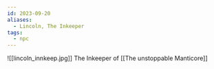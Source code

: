 ```yaml
---
id: 2023-09-20
aliases:
  - Lincoln, The Inkeeper
tags:
  - npc
---
```

![[lincoln_innkeep.jpg]]
The Inkeeper of [[The unstoppable Manticore]]